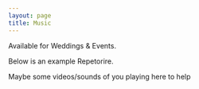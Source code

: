 ```yaml
---
layout: page
title: Music
---
```


Available for Weddings & Events. 

Below is an example Repetorire. 

Maybe some videos/sounds of you playing here to help
